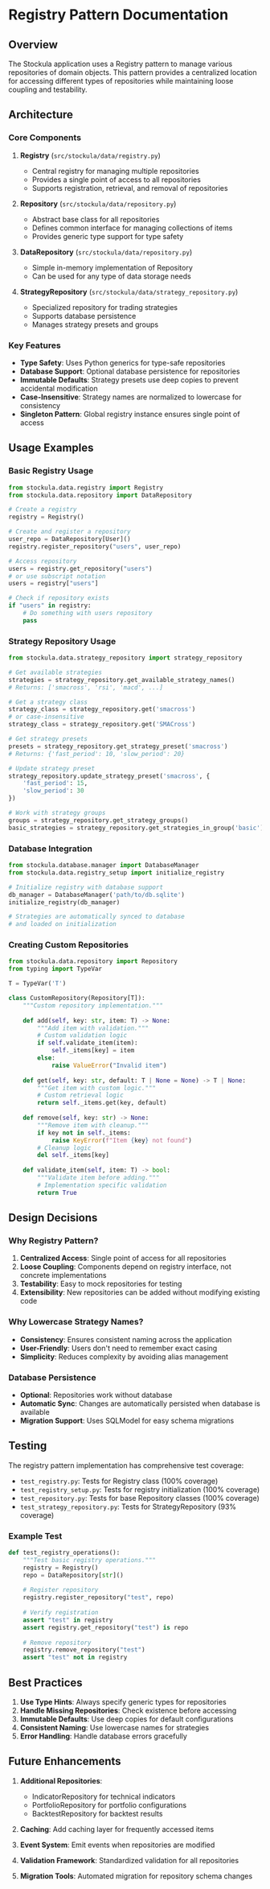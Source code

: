 # Registry Pattern Documentation

## Overview

The Stockula application uses a Registry pattern to manage various repositories of domain objects. This pattern provides a centralized location for accessing different types of repositories while maintaining loose coupling and testability.

## Architecture

### Core Components

1. **Registry** (`src/stockula/data/registry.py`)

   - Central registry for managing multiple repositories
   - Provides a single point of access to all repositories
   - Supports registration, retrieval, and removal of repositories

1. **Repository** (`src/stockula/data/repository.py`)

   - Abstract base class for all repositories
   - Defines common interface for managing collections of items
   - Provides generic type support for type safety

1. **DataRepository** (`src/stockula/data/repository.py`)

   - Simple in-memory implementation of Repository
   - Can be used for any type of data storage needs

1. **StrategyRepository** (`src/stockula/data/strategy_repository.py`)

   - Specialized repository for trading strategies
   - Supports database persistence
   - Manages strategy presets and groups

### Key Features

- **Type Safety**: Uses Python generics for type-safe repositories
- **Database Support**: Optional database persistence for repositories
- **Immutable Defaults**: Strategy presets use deep copies to prevent accidental modification
- **Case-Insensitive**: Strategy names are normalized to lowercase for consistency
- **Singleton Pattern**: Global registry instance ensures single point of access

## Usage Examples

### Basic Registry Usage

```python
from stockula.data.registry import Registry
from stockula.data.repository import DataRepository

# Create a registry
registry = Registry()

# Create and register a repository
user_repo = DataRepository[User]()
registry.register_repository("users", user_repo)

# Access repository
users = registry.get_repository("users")
# or use subscript notation
users = registry["users"]

# Check if repository exists
if "users" in registry:
    # Do something with users repository
    pass
```

### Strategy Repository Usage

```python
from stockula.data.strategy_repository import strategy_repository

# Get available strategies
strategies = strategy_repository.get_available_strategy_names()
# Returns: ['smacross', 'rsi', 'macd', ...]

# Get a strategy class
strategy_class = strategy_repository.get('smacross')
# or case-insensitive
strategy_class = strategy_repository.get('SMACross')

# Get strategy presets
presets = strategy_repository.get_strategy_preset('smacross')
# Returns: {'fast_period': 10, 'slow_period': 20}

# Update strategy preset
strategy_repository.update_strategy_preset('smacross', {
    'fast_period': 15,
    'slow_period': 30
})

# Work with strategy groups
groups = strategy_repository.get_strategy_groups()
basic_strategies = strategy_repository.get_strategies_in_group('basic')
```

### Database Integration

```python
from stockula.database.manager import DatabaseManager
from stockula.data.registry_setup import initialize_registry

# Initialize registry with database support
db_manager = DatabaseManager('path/to/db.sqlite')
initialize_registry(db_manager)

# Strategies are automatically synced to database
# and loaded on initialization
```

### Creating Custom Repositories

```python
from stockula.data.repository import Repository
from typing import TypeVar

T = TypeVar('T')

class CustomRepository(Repository[T]):
    """Custom repository implementation."""
    
    def add(self, key: str, item: T) -> None:
        """Add item with validation."""
        # Custom validation logic
        if self.validate_item(item):
            self._items[key] = item
        else:
            raise ValueError("Invalid item")
    
    def get(self, key: str, default: T | None = None) -> T | None:
        """Get item with custom logic."""
        # Custom retrieval logic
        return self._items.get(key, default)
    
    def remove(self, key: str) -> None:
        """Remove item with cleanup."""
        if key not in self._items:
            raise KeyError(f"Item {key} not found")
        # Cleanup logic
        del self._items[key]
    
    def validate_item(self, item: T) -> bool:
        """Validate item before adding."""
        # Implementation specific validation
        return True
```

## Design Decisions

### Why Registry Pattern?

1. **Centralized Access**: Single point of access for all repositories
1. **Loose Coupling**: Components depend on registry interface, not concrete implementations
1. **Testability**: Easy to mock repositories for testing
1. **Extensibility**: New repositories can be added without modifying existing code

### Why Lowercase Strategy Names?

- **Consistency**: Ensures consistent naming across the application
- **User-Friendly**: Users don't need to remember exact casing
- **Simplicity**: Reduces complexity by avoiding alias management

### Database Persistence

- **Optional**: Repositories work without database
- **Automatic Sync**: Changes are automatically persisted when database is available
- **Migration Support**: Uses SQLModel for easy schema migrations

## Testing

The registry pattern implementation has comprehensive test coverage:

- `test_registry.py`: Tests for Registry class (100% coverage)
- `test_registry_setup.py`: Tests for registry initialization (100% coverage)
- `test_repository.py`: Tests for base Repository classes (100% coverage)
- `test_strategy_repository.py`: Tests for StrategyRepository (93% coverage)

### Example Test

```python
def test_registry_operations():
    """Test basic registry operations."""
    registry = Registry()
    repo = DataRepository[str]()
    
    # Register repository
    registry.register_repository("test", repo)
    
    # Verify registration
    assert "test" in registry
    assert registry.get_repository("test") is repo
    
    # Remove repository
    registry.remove_repository("test")
    assert "test" not in registry
```

## Best Practices

1. **Use Type Hints**: Always specify generic types for repositories
1. **Handle Missing Repositories**: Check existence before accessing
1. **Immutable Defaults**: Use deep copies for default configurations
1. **Consistent Naming**: Use lowercase names for strategies
1. **Error Handling**: Handle database errors gracefully

## Future Enhancements

1. **Additional Repositories**:

   - IndicatorRepository for technical indicators
   - PortfolioRepository for portfolio configurations
   - BacktestRepository for backtest results

1. **Caching**: Add caching layer for frequently accessed items

1. **Event System**: Emit events when repositories are modified

1. **Validation Framework**: Standardized validation for all repositories

1. **Migration Tools**: Automated migration for repository schema changes
